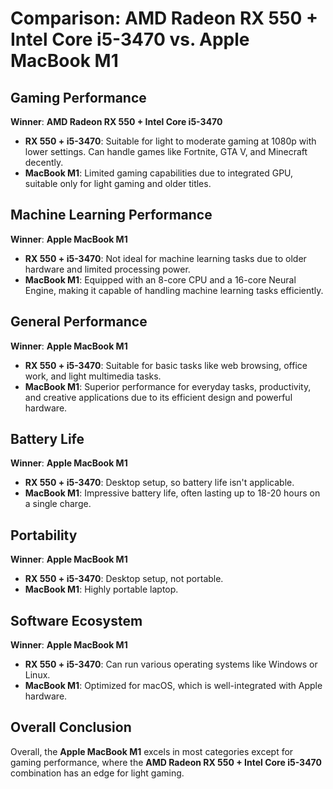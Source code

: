 # Comparison: AMD Radeon RX 550 + Intel Core i5-3470 vs. Apple MacBook M1

## Gaming Performance
**Winner**: **AMD Radeon RX 550 + Intel Core i5-3470**
- **RX 550 + i5-3470**: Suitable for light to moderate gaming at 1080p with lower settings. Can handle games like Fortnite, GTA V, and Minecraft decently.
- **MacBook M1**: Limited gaming capabilities due to integrated GPU, suitable only for light gaming and older titles.

## Machine Learning Performance
**Winner**: **Apple MacBook M1**
- **RX 550 + i5-3470**: Not ideal for machine learning tasks due to older hardware and limited processing power.
- **MacBook M1**: Equipped with an 8-core CPU and a 16-core Neural Engine, making it capable of handling machine learning tasks efficiently.

## General Performance
**Winner**: **Apple MacBook M1**
- **RX 550 + i5-3470**: Suitable for basic tasks like web browsing, office work, and light multimedia tasks.
- **MacBook M1**: Superior performance for everyday tasks, productivity, and creative applications due to its efficient design and powerful hardware.

## Battery Life
**Winner**: **Apple MacBook M1**
- **RX 550 + i5-3470**: Desktop setup, so battery life isn't applicable.
- **MacBook M1**: Impressive battery life, often lasting up to 18-20 hours on a single charge.

## Portability
**Winner**: **Apple MacBook M1**
- **RX 550 + i5-3470**: Desktop setup, not portable.
- **MacBook M1**: Highly portable laptop.

## Software Ecosystem
**Winner**: **Apple MacBook M1**
- **RX 550 + i5-3470**: Can run various operating systems like Windows or Linux.
- **MacBook M1**: Optimized for macOS, which is well-integrated with Apple hardware.

## Overall Conclusion
Overall, the **Apple MacBook M1** excels in most categories except for gaming performance, where the **AMD Radeon RX 550 + Intel Core i5-3470** combination has an edge for light gaming.
